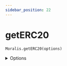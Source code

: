 ```yaml
---
sidebar_position: 22
---
```


#  getERC20

`Moralis.getERC20(options)`

<details><summary>Options</summary><br/>

- `chain`
- `address`
- `symbol`
- `tokenAddress`

    
</details>

